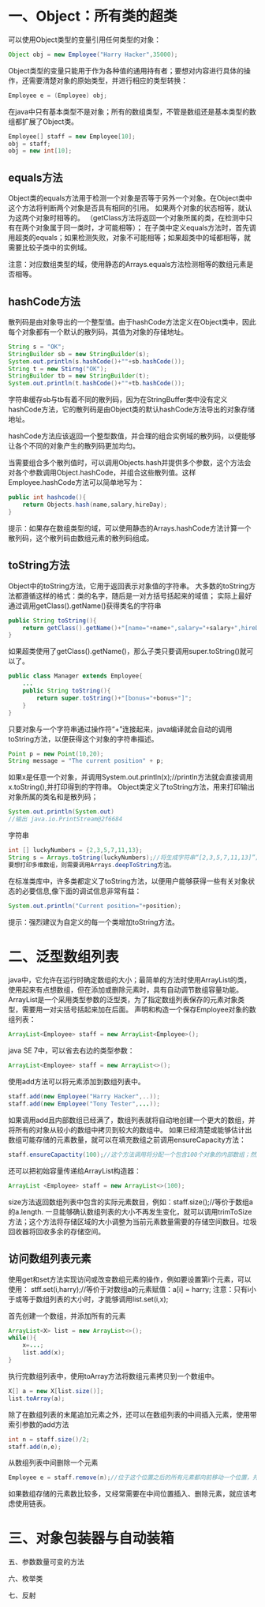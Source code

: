 
# 一、Object：所有类的超类

可以使用Object类型的变量引用任何类型的对象：
```java
Object obj = new Employee("Harry Hacker",35000);
```
Object类型的变量只能用于作为各种值的通用持有者；要想对内容进行具体的操作，还需要清楚对象的原始类型，并进行相应的类型转换：
```java
Employee e = (Employee) obj;
```

在java中只有基本类型不是对象；所有的数组类型，不管是数组还是基本类型的数组都扩展了Object类。
```java
Employee[] staff = new Employee[10];
obj = staff;
obj = new int[10];
```

## equals方法
Object类的equals方法用于检测一个对象是否等于另外一个对象。在Object类中这个方法将判断两个对象是否具有相同的引用。
如果两个对象的状态相等，就认为这两个对象时相等的。
（getClass方法将返回一个对象所属的类，在检测中只有在两个对象属于同一类时，才可能相等）；
在子类中定义equals方法时，首先调用超类的equals；如果检测失败，对象不可能相等；如果超类中的域都相等，就需要比较子类中的实例域。

注意：对应数组类型的域，使用静态的Arrays.equals方法检测相等的数组元素是否相等。

## hashCode方法

散列码是由对象导出的一个整型值。由于hashCode方法定义在Object类中，因此每个对象都有一个默认的散列码，其值为对象的存储地址。
```java
String s = "OK";
StringBuilder sb = new StringBuilder(s);
System.out.println(s.hashCode()+""+sb.hashCode());
String t = new Stirng("OK");
StringBuilder tb = new StringBuilder(t);
System.out.println(t.hashCode()+""+tb.hashCode());
```
字符串缓存sb与tb有着不同的散列码，因为在StringBuffer类中没有定义hashCode方法，它的散列码是由Object类的默认hashCode方法导出的对象存储地址。

hashCode方法应该返回一个整型数值，并合理的组合实例域的散列码，以便能够让各个不同的对象产生的散列码更加均匀。

当需要组合多个散列值时，可以调用Objects.hash并提供多个参数，这个方法会对各个参数调用Object.hashCode，并组合这些散列值。这样Employee.hashCode方法可以简单地写为：
```java
public int hashcode(){
    return Objects.hash(name,salary,hireDay);
}
```
提示：如果存在数组类型的域，可以使用静态的Arrays.hashCode方法计算一个散列码，这个散列码由数组元素的散列码组成。

## toString方法
Object中的toString方法，它用于返回表示对象值的字符串。
大多数的toString方法都遵循这样的格式：类的名字，随后是一对方括号括起来的域值；
实际上最好通过调用getClass().getName()获得类名的字符串
```java
public String toString(){
    return getClass().getName()+"[name="+name+",salary="+salary+",hireDay="+hireDay+"]";
}
```
如果超类使用了getClass().getName()，那么子类只要调用super.toString()就可以了。
```java
public class Manager extends Employee{
    ...
    public String toString(){
        return super.toString()+"[bonus="+bonus+"]";
    }
}
```
只要对象与一个字符串通过操作符“+”连接起来，java编译就会自动的调用toString方法，以便获得这个对象的字符串描述。
```java
Point p = new Point(10,20);
String message = "The current position" + p;
```



如果x是任意一个对象，并调用System.out.println(x);//println方法就会直接调用x.toString(),并打印得到的字符串。
Object类定义了toString方法，用来打印输出对象所属的类名和是散列码；
```java  //例如
System.out.println(System.out)
//输出 java.io.PrintStream@2f6684
```

字符串
```java
int [] luckyNumbers = {2,3,5,7,11,13};
String s = Arrays.toString(luckyNumbers);//将生成字符串“[2,3,5,7,11,13]”;
要想打印多维数组，则需要调用Arrays.deepToString方法。
```
在标准类库中，许多类都定义了toString方法，以便用户能够获得一些有关对象状态的必要信息,像下面的调试信息非常有益：
```java
System.out.println("Current position="+position);
```
提示：强烈建议为自定义的每一个类增加toString方法。



# 二、泛型数组列表
java中，它允许在运行时确定数组的大小；最简单的方法时使用ArrayList的类，使用起来有点想数组，但在添加或删除元素时，具有自动调节数组容量功能。
ArrayList是一个采用类型参数的泛型类，为了指定数组列表保存的元素对象类型，需要用一对尖括号括起来加在后面。
声明和构造一个保存Employee对象的数组列表：
```java
ArrayList<Employee> staff = new ArrayList<Employee>();
```
java SE 7中，可以省去右边的类型参数：
```java
ArrayList<Employee> staff = new ArrayList<>();
```
使用add方法可以将元素添加到数组列表中。
```java
staff.add(new Employee("Harry Hacker",..));
staff.add(new Employee("Tony Tester",...));
```
如果调用add且内部数组已经满了，数组列表就将自动地创建一个更大的数组，并将所有的对象从较小的数组中拷贝到较大的数组中。
如果已经清楚或能够估计出数组可能存储的元素数量，就可以在填充数组之前调用ensureCapacity方法：
```java
staff.ensureCapactity(100);//这个方法调用将分配一个包含100个对象的内部数组；然后调用100次add，而不用重新分配空间。
```
还可以把初始容量传递给ArrayList构造器：
```java
ArrayList <Employee> staff = new ArrayList<>(100);
```
size方法返回数组列表中包含的实际元素数目，例如：staff.size();//等价于数组a的a.length.
一旦能够确认数组列表的大小不再发生变化，就可以调用trimToSize方法；这个方法将存储区域的大小调整为当前元素数量需要的存储空间数目。垃圾回收器将回收多余的存储空间。

## 访问数组列表元素
使用get和set方法实现访问或改变数组元素的操作，例如要设置第i个元素，可以使用：
stff.set(i,harry);//等价于对数组a的元素赋值：a[i] = harry;
注意：只有i小于或等于数组列表的大小时，才能够调用list.set(i,x);


首先创建一个数组，并添加所有的元素
```java
ArrayList<X> list = new ArrayList<>();
while(){
    x=...;
    list.add(x);
}
```
执行完数组列表中，使用toArray方法将数组元素拷贝到一个数组中。
```java
X[] a = new X[list.size()];
list.toArray(a);
```
除了在数组列表的末尾追加元素之外，还可以在数组列表的中间插入元素，使用带索引参数的add方法
```java
int n = staff.size()/2;
staff.add(n,e);
```
从数组列表中间删除一个元素
```java
Employee e = staff.remove(n);//位于这个位置之后的所有元素都向前移动一个位置，并且数组的大小减一。
```
如果数组存储的元素数比较多，又经常需要在中间位置插入、删除元素，就应该考虑使用链表。

# 三、对象包装器与自动装箱





五、参数数量可变的方法


六、枚举类

七、反射
